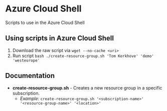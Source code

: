 # Azure Cloud Shell
Scripts to use in the Azure Cloud Shell

## Using scripts in Azure Cloud Shell

1. Download the raw script via `wget --no-cache <uri>`
2. Run script `bash ./create-resource-group.sh 'Tom Kerkhove' 'demo' 'westeurope'`

## Documentation

- **create-resource-group.sh** - Creates a new resource group in a specific subscription.
   - _Example:_ `create-resource-group.sh '<subscription-name>' '<resource-group-name>' '<location>'`
